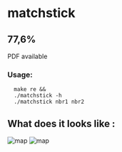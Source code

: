 # matchstick
## 77,6%
PDF available
### Usage:
      make re &&
      ./matchstick -h
      ./matchstick nbr1 nbr2

## What does it looks like :
![map](https://user-images.githubusercontent.com/65111947/82341085-478f5d00-99f0-11ea-95cd-430e309cf492.png)
![map](https://user-images.githubusercontent.com/65111947/82341131-537b1f00-99f0-11ea-9c15-3d2bf353a9d5.png)
